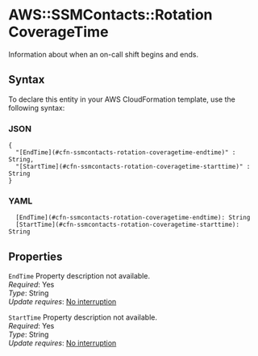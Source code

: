 # AWS::SSMContacts::Rotation CoverageTime<a name="aws-properties-ssmcontacts-rotation-coveragetime"></a>

Information about when an on\-call shift begins and ends\.

## Syntax<a name="aws-properties-ssmcontacts-rotation-coveragetime-syntax"></a>

To declare this entity in your AWS CloudFormation template, use the following syntax:

### JSON<a name="aws-properties-ssmcontacts-rotation-coveragetime-syntax.json"></a>

```
{
  "[EndTime](#cfn-ssmcontacts-rotation-coveragetime-endtime)" : String,
  "[StartTime](#cfn-ssmcontacts-rotation-coveragetime-starttime)" : String
}
```

### YAML<a name="aws-properties-ssmcontacts-rotation-coveragetime-syntax.yaml"></a>

```
  [EndTime](#cfn-ssmcontacts-rotation-coveragetime-endtime): String
  [StartTime](#cfn-ssmcontacts-rotation-coveragetime-starttime): String
```

## Properties<a name="aws-properties-ssmcontacts-rotation-coveragetime-properties"></a>

`EndTime`  <a name="cfn-ssmcontacts-rotation-coveragetime-endtime"></a>
Property description not available\.  
*Required*: Yes  
*Type*: String  
*Update requires*: [No interruption](https://docs.aws.amazon.com/AWSCloudFormation/latest/UserGuide/using-cfn-updating-stacks-update-behaviors.html#update-no-interrupt)

`StartTime`  <a name="cfn-ssmcontacts-rotation-coveragetime-starttime"></a>
Property description not available\.  
*Required*: Yes  
*Type*: String  
*Update requires*: [No interruption](https://docs.aws.amazon.com/AWSCloudFormation/latest/UserGuide/using-cfn-updating-stacks-update-behaviors.html#update-no-interrupt)